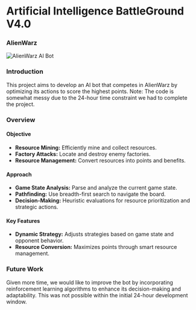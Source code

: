 # Artificial Intelligence BattleGround V4.0

### AlienWarz

![AlienWarz AI Bot](https://github.com/matejaaj/rso/blob/main/image.png)

### Introduction

This project aims to develop an AI bot that competes in AlienWarz by optimizing its actions to score the highest points. Note: The code is somewhat messy due to the 24-hour time constraint we had to complete the project.

### Overview

#### Objective

- **Resource Mining:** Efficiently mine and collect resources.
- **Factory Attacks:** Locate and destroy enemy factories.
- **Resource Management:** Convert resources into points and benefits.

#### Approach

- **Game State Analysis:** Parse and analyze the current game state.
- **Pathfinding:** Use breadth-first search to navigate the board.
- **Decision-Making:** Heuristic evaluations for resource prioritization and strategic actions.

#### Key Features

- **Dynamic Strategy:** Adjusts strategies based on game state and opponent behavior.
- **Resource Conversion:** Maximizes points through smart resource management.

### Future Work

Given more time, we would like to improve the bot by incorporating reinforcement learning algorithms to enhance its decision-making and adaptability. This was not possible within the initial 24-hour development window.
